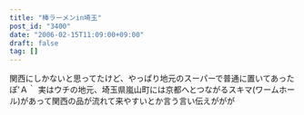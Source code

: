 ```yaml
---
title: "棒ラーメンin埼玉"
post_id: "3400"
date: "2006-02-15T11:09:00+09:00"
draft: false
tag: []
---
```



関西にしかないと思ってたけど、やっぱり地元のスーパーで普通に置いてあったぽ'Ａ｀ 実はウチの地元、埼玉県嵐山町には京都へとつながるスキマ(ワームホール)があって関西の品が流れて来やすいとか言う言い伝えががが

